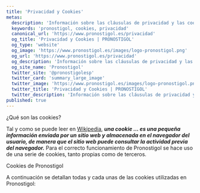 ```yaml
---
title: 'Privacidad y Cookies'
metas: 
  description: 'Información sobre las cláusulas de privacidad y las cookies utilizadas en Pronostigol.'
  keywords: 'pronostigol, cookies, privacidad'
  canonical_url: 'https://www.pronostigol.es/privacidad'
  og_title: 'Privacidad y Cookies | PRONOSTIGOL'
  og_type: 'website'
  og_image: 'https://www.pronostigol.es/images/logo-pronostigol.png'
  og_url: 'https://www.pronostigol.es/privacidad'
  og_description: 'Información sobre las cláusulas de privacidad y las cookies utilizadas en Pronostigol.'
  og_site_name: 'Pronostigol'
  twitter_site: '@pronostigolesp'
  twitter_card: 'summary_large_image'
  twitter_image: 'https://www.pronostigol.es/images/logo-pronostigol.png'
  twitter_title: 'Privacidad y Cookies | PRONOSTIGOL'
  twitter_description: 'Información sobre las cláusulas de privacidad y las cookies utilizadas en Pronostigol.'
published: true
---
```


<v-card elevation="2" :class="{ 'my-5': true }">
  <v-card-title id="what-are-cookies" :class="{ 'black--text': true }">¿Qué son las cookies?</v-card-title>
  <v-card-text>
    <p class="text-justify">
      Tal y como se puede leer en <a href="https://es.wikipedia.org/wiki/Cookie_(inform%C3%A1tica)" target="_blank">Wikipedia</a>, <cite style="font-weight: bold">una cookie ... es una pequeña información enviada por un sitio web y almacenada en el navegador del usuario, de manera que el sitio web puede consultar la actividad previa del navegador.</cite> Para el correcto funcionamiento de Pronostigol se hace uso de una serie de cookies, tanto propias como de terceros.
    </p>
  </v-card-text>
  <v-card-title id="pronostigol-cookies" :class="{ 'black--text': true }">Cookies de Pronostigol</v-card-title>
  <v-card-text>
    <p class="text-justify">
      A continuación se detallan todas y cada unas de las cookies utilizadas en Pronostigol:
    </p>
    <v-simple-table :class="{ bordered: true }">
      <template #default>
        <thead>
          <tr>
            <th class="text-center">
              Dominio
            </th>
            <th class="text-center">
              Cookies
            </th>
            <th class="text-center">
              Descripción
            </th>
          </tr>
        </thead>
        <tbody>
          <tr>
            <td class="text-center">
              doubleclick.net	
            </td>
            <td class="text-center">
              <v-list-item>
                <v-list-item-content>
                  <v-list-item-title>DSID</v-list-item-title>
                </v-list-item-content>
              </v-list-item>
              <v-list-item>
                <v-list-item-content>
                  <v-list-item-title>IDE</v-list-item-title>
                </v-list-item-content>
              </v-list-item>
            </td>
            <td class="text-center">
              Cookies utilizadas para gestionar las impresiones y clicks de los anuncios mostrados en Pronostigol
            </td>
          </tr>
          <tr>
            <td class="text-center">
              google.com
            </td>
            <td class="text-center">
              <v-list-item>
                <v-list-item-content>
                  <v-list-item-title>1P_JAR</v-list-item-title>
                </v-list-item-content>
              </v-list-item>
              <v-list-item>
                <v-list-item-content>
                  <v-list-item-title>AID</v-list-item-title>
                </v-list-item-content>
              </v-list-item>
              <v-list-item>
                <v-list-item-content>
                  <v-list-item-title>APISID</v-list-item-title>
                </v-list-item-content>
              </v-list-item>
              <v-list-item>
                <v-list-item-content>
                  <v-list-item-title>CONSENT</v-list-item-title>
                </v-list-item-content>
              </v-list-item>
              <v-list-item>
                <v-list-item-content>
                  <v-list-item-title>HSID</v-list-item-title>
                </v-list-item-content>
              </v-list-item>
              <v-list-item>
                <v-list-item-content>
                  <v-list-item-title>NID</v-list-item-title>
                </v-list-item-content>
              </v-list-item>
              <v-list-item>
                <v-list-item-content>
                  <v-list-item-title>SAPISID</v-list-item-title>
                </v-list-item-content>
              </v-list-item>
              <v-list-item>
                <v-list-item-content>
                  <v-list-item-title>SID</v-list-item-title>
                </v-list-item-content>
              </v-list-item>
              <v-list-item>
                <v-list-item-content>
                  <v-list-item-title>SIDCC</v-list-item-title>
                </v-list-item-content>
              </v-list-item>
              <v-list-item>
                <v-list-item-content>
                  <v-list-item-title>SSID</v-list-item-title>
                </v-list-item-content>
              </v-list-item>
            </td>
            <td 
              class="text-center" 
              rowspan="4"
            >
              Cookies utilizadas por Google Analytics y Google AdSense para gestionar el tráfico y mostrar anuncios acorde a la navegación previa de cada usuario.
            </td>
          </tr>
          <tr>
            <td class="text-center">
              www.google.com
            </td>
            <td class="text-center">
              <v-list-item>
                <v-list-item-content>
                  <v-list-item-title>UULE</v-list-item-title>
                </v-list-item-content>
              </v-list-item>
              <v-list-item>
                <v-list-item-content>
                  <v-list-item-title>_ga</v-list-item-title>
                </v-list-item-content>
              </v-list-item>
            </td>
          </tr>
          <tr>
            <td class="text-center">
              google.es
            </td>
            <td class="text-center">
              <v-list-item>
                <v-list-item-content>
                  <v-list-item-title>1P_JAR</v-list-item-title>
                </v-list-item-content>
              </v-list-item>
              <v-list-item>
                <v-list-item-content>
                  <v-list-item-title>APISID</v-list-item-title>
                </v-list-item-content>
              </v-list-item>
              <v-list-item>
                <v-list-item-content>
                  <v-list-item-title>CONSENT</v-list-item-title>
                </v-list-item-content>
              </v-list-item>
              <v-list-item>
                <v-list-item-content>
                  <v-list-item-title>HSID</v-list-item-title>
                </v-list-item-content>
              </v-list-item>
              <v-list-item>
                <v-list-item-content>
                  <v-list-item-title>NID</v-list-item-title>
                </v-list-item-content>
              </v-list-item>
              <v-list-item>
                <v-list-item-content>
                  <v-list-item-title>SAPISID</v-list-item-title>
                </v-list-item-content>
              </v-list-item>
              <v-list-item>
                <v-list-item-content>
                  <v-list-item-title>SID</v-list-item-title>
                </v-list-item-content>
              </v-list-item>
              <v-list-item>
                <v-list-item-content>
                  <v-list-item-title>SSID</v-list-item-title>
                </v-list-item-content>
              </v-list-item>
            </td>
          </tr>
          <tr>
            <td class="text-center">
              pronostigol.es
            </td>
            <td class="text-center">
              <v-list-item>
                <v-list-item-content>
                  <v-list-item-title>_ga</v-list-item-title>
                </v-list-item-content>
              </v-list-item>
              <v-list-item>
                <v-list-item-content>
                  <v-list-item-title>_gat</v-list-item-title>
                </v-list-item-content>
              </v-list-item>
              <v-list-item>
                <v-list-item-content>
                  <v-list-item-title>_gat_gtag_UA_57106519_1</v-list-item-title>
                </v-list-item-content>
              </v-list-item>
              <v-list-item>
                <v-list-item-content>
                  <v-list-item-title>_gid</v-list-item-title>
                </v-list-item-content>
              </v-list-item>
            </td>
          </tr>
          <tr>
            <td class="text-center">
              www.pronostigol.es
            </td>
            <td class="text-center">
              <v-list-item>
                <v-list-item-content>
                  <v-list-item-title>connect.sid</v-list-item-title>
                </v-list-item-content>
              </v-list-item>
            </td>
            <td class="text-center">
              Cookie utilizada por Pronostigol para gestionar la sesión de los usuarios en la aplicación web.
            </td>
          </tr>
          <tr>
            <td class="text-center">
              twitter.com
            </td>
            <td class="text-center">
              <v-list-item>
                <v-list-item-content>
                  <v-list-item-title>_utma</v-list-item-title>
                </v-list-item-content>
              </v-list-item>
              <v-list-item>
                <v-list-item-content>
                  <v-list-item-title>_utmz</v-list-item-title>
                </v-list-item-content>
              </v-list-item>
              <v-list-item>
                <v-list-item-content>
                  <v-list-item-title>_ga</v-list-item-title>
                </v-list-item-content>
              </v-list-item>
              <v-list-item>
                <v-list-item-content>
                  <v-list-item-title>_gid</v-list-item-title>
                </v-list-item-content>
              </v-list-item>
              <v-list-item>
                <v-list-item-content>
                  <v-list-item-title>_twitter_sess</v-list-item-title>
                </v-list-item-content>
              </v-list-item>
              <v-list-item>
                <v-list-item-content>
                  <v-list-item-title>ads_prefs</v-list-item-title>
                </v-list-item-content>
              </v-list-item>
              <v-list-item>
                <v-list-item-content>
                  <v-list-item-title>auth_token</v-list-item-title>
                </v-list-item-content>
              </v-list-item>
              <v-list-item>
                <v-list-item-content>
                  <v-list-item-title>csrf_same_site_set</v-list-item-title>
                </v-list-item-content>
              </v-list-item>
              <v-list-item>
                <v-list-item-content>
                  <v-list-item-title>ct0</v-list-item-title>
                </v-list-item-content>
              </v-list-item>
              <v-list-item>
                <v-list-item-content>
                  <v-list-item-title>dnt</v-list-item-title>
                </v-list-item-content>
              </v-list-item>
              <v-list-item>
                <v-list-item-content>
                  <v-list-item-title>eu_cn</v-list-item-title>
                </v-list-item-content>
              </v-list-item>
              <v-list-item>
                <v-list-item-content>
                  <v-list-item-title>guest_id</v-list-item-title>
                </v-list-item-content>
              </v-list-item>
              <v-list-item>
                <v-list-item-content>
                  <v-list-item-title>kdt</v-list-item-title>
                </v-list-item-content>
              </v-list-item>
              <v-list-item>
                <v-list-item-content>
                  <v-list-item-title>mbox</v-list-item-title>
                </v-list-item-content>
              </v-list-item>
              <v-list-item>
                <v-list-item-content>
                  <v-list-item-title>personalization_id</v-list-item-title>
                </v-list-item-content>
              </v-list-item>
              <v-list-item>
                <v-list-item-content>
                  <v-list-item-title>remember_checked_on</v-list-item-title>
                </v-list-item-content>
              </v-list-item>
              <v-list-item>
                <v-list-item-content>
                  <v-list-item-title>syndication_guest_id</v-list-item-title>
                </v-list-item-content>
              </v-list-item>
              <v-list-item>
                <v-list-item-content>
                  <v-list-item-title>tfw_exp</v-list-item-title>
                </v-list-item-content>
              </v-list-item>
              <v-list-item>
                <v-list-item-content>
                  <v-list-item-title>twid</v-list-item-title>
                </v-list-item-content>
              </v-list-item>
              <v-list-item>
                <v-list-item-content>
                  <v-list-item-title>twtr_pixel_opt_in</v-list-item-title>
                </v-list-item-content>
              </v-list-item>
            </td>
            <td 
              class="text-center"
              rowspan="2"
            >
              Cookies utilizadas para la comunicación con Twitter y poder twittear rápidamente desde Pronostigol.
            </td>
          </tr>
          <tr>
            <td class="text-center">
              syndication.twitter.com
            </td>
            <td class="text-center">
              <v-list-item>
                <v-list-item-content>
                  <v-list-item-title>lang</v-list-item-title>
                </v-list-item-content>
              </v-list-item>
            </td>
          </tr>
        </tbody>
      </template>
    </v-simple-table>
  </v-card-text>
</v-card>
